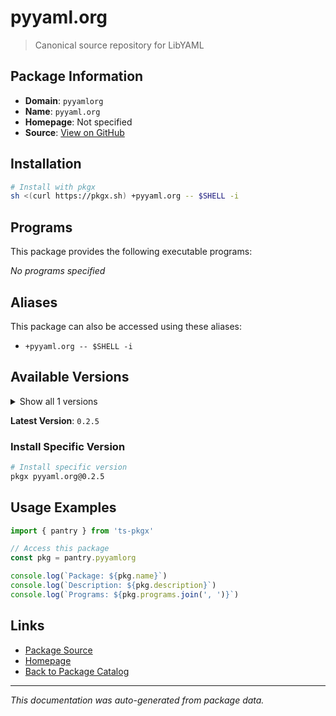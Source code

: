 # pyyaml.org

> Canonical source repository for LibYAML

## Package Information

- **Domain**: `pyyamlorg`
- **Name**: `pyyaml.org`
- **Homepage**: Not specified
- **Source**: [View on GitHub](https://github.com/pkgxdev/pantry/tree/main/projects/pyyaml.org/package.yml)

## Installation

```bash
# Install with pkgx
sh <(curl https://pkgx.sh) +pyyaml.org -- $SHELL -i
```

## Programs

This package provides the following executable programs:

*No programs specified*

## Aliases

This package can also be accessed using these aliases:

- `+pyyaml.org -- $SHELL -i`

## Available Versions

<details>
<summary>Show all 1 versions</summary>

- `0.2.5`

</details>

**Latest Version**: `0.2.5`

### Install Specific Version

```bash
# Install specific version
pkgx pyyaml.org@0.2.5
```

## Usage Examples

```typescript
import { pantry } from 'ts-pkgx'

// Access this package
const pkg = pantry.pyyamlorg

console.log(`Package: ${pkg.name}`)
console.log(`Description: ${pkg.description}`)
console.log(`Programs: ${pkg.programs.join(', ')}`)
```

## Links

- [Package Source](https://github.com/pkgxdev/pantry/tree/main/projects/pyyaml.org/package.yml)
- [Homepage](#)
- [Back to Package Catalog](../package-catalog.md)

---

*This documentation was auto-generated from package data.*
